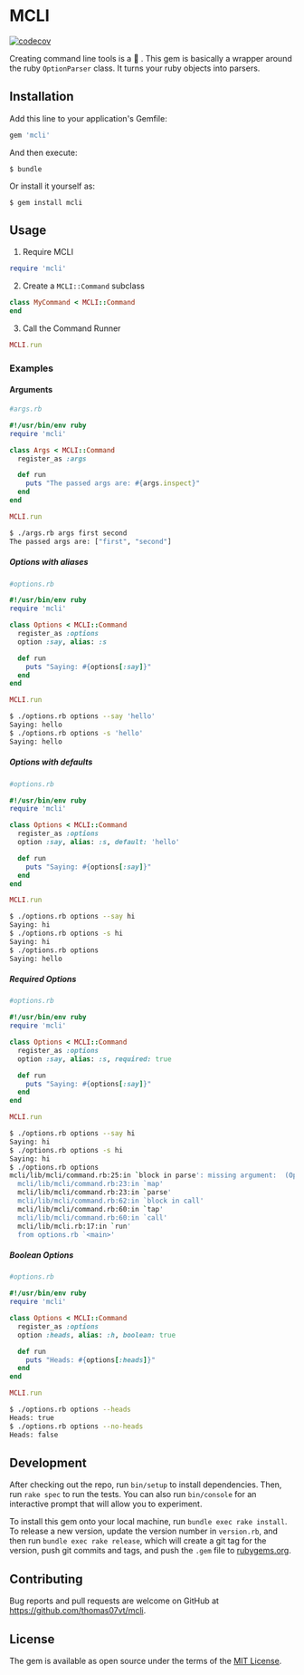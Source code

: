 # MCLI
[![codecov](https://codecov.io/gh/thomas07vt/mcli/branch/master/graph/badge.svg)](https://codecov.io/gh/thomas07vt/mcli)

Creating command line tools is a :cake: . This gem is basically a wrapper around the ruby ```OptionParser``` class. It turns your ruby objects into parsers.

## Installation

Add this line to your application's Gemfile:

```ruby
gem 'mcli'
```

And then execute:

    $ bundle

Or install it yourself as:

    $ gem install mcli

## Usage

1. Require MCLI

```ruby
require 'mcli'
```

2. Create a ```MCLI::Command``` subclass

```ruby
class MyCommand < MCLI::Command
end
```

3. Call the Command Runner

```ruby
MCLI.run
```

### Examples

#### Arguments

```ruby
#args.rb
```
```ruby
#!/usr/bin/env ruby
require 'mcli'

class Args < MCLI::Command
  register_as :args

  def run
    puts "The passed args are: #{args.inspect}"
  end
end

MCLI.run
```

```bash
$ ./args.rb args first second
The passed args are: ["first", "second"]
```

##### Options with aliases

```ruby
#options.rb
```
```ruby
#!/usr/bin/env ruby
require 'mcli'

class Options < MCLI::Command
  register_as :options
  option :say, alias: :s

  def run
    puts "Saying: #{options[:say]}"
  end
end

MCLI.run
```

```bash
$ ./options.rb options --say 'hello'
Saying: hello
$ ./options.rb options -s 'hello'
Saying: hello
```

##### Options with defaults

```ruby
#options.rb
```
```ruby
#!/usr/bin/env ruby
require 'mcli'

class Options < MCLI::Command
  register_as :options
  option :say, alias: :s, default: 'hello'

  def run
    puts "Saying: #{options[:say]}"
  end
end

MCLI.run
```

```bash
$ ./options.rb options --say hi
Saying: hi
$ ./options.rb options -s hi
Saying: hi
$ ./options.rb options
Saying: hello
```

##### Required Options

```ruby
#options.rb
```
```ruby
#!/usr/bin/env ruby
require 'mcli'

class Options < MCLI::Command
  register_as :options
  option :say, alias: :s, required: true

  def run
    puts "Saying: #{options[:say]}"
  end
end

MCLI.run
```

```bash
$ ./options.rb options --say hi
Saying: hi
$ ./options.rb options -s hi
Saying: hi
$ ./options.rb options
mcli/lib/mcli/command.rb:25:in `block in parse': missing argument:  (OptionParser::MissingArgument)
  mcli/lib/mcli/command.rb:23:in `map'
  mcli/lib/mcli/command.rb:23:in `parse'
  mcli/lib/mcli/command.rb:62:in `block in call'
  mcli/lib/mcli/command.rb:60:in `tap'
  mcli/lib/mcli/command.rb:60:in `call'
  mcli/lib/mcli.rb:17:in `run'
  from options.rb `<main>'

```

##### Boolean Options

```ruby
#options.rb
```
```ruby
#!/usr/bin/env ruby
require 'mcli'

class Options < MCLI::Command
  register_as :options
  option :heads, alias: :h, boolean: true

  def run
    puts "Heads: #{options[:heads]}"
  end
end

MCLI.run
```

```bash
$ ./options.rb options --heads
Heads: true
$ ./options.rb options --no-heads
Heads: false
```

## Development

After checking out the repo, run `bin/setup` to install dependencies. Then, run `rake spec` to run the tests. You can also run `bin/console` for an interactive prompt that will allow you to experiment.

To install this gem onto your local machine, run `bundle exec rake install`. To release a new version, update the version number in `version.rb`, and then run `bundle exec rake release`, which will create a git tag for the version, push git commits and tags, and push the `.gem` file to [rubygems.org](https://rubygems.org).

## Contributing

Bug reports and pull requests are welcome on GitHub at https://github.com/thomas07vt/mcli.


## License

The gem is available as open source under the terms of the [MIT License](http://opensource.org/licenses/MIT).
